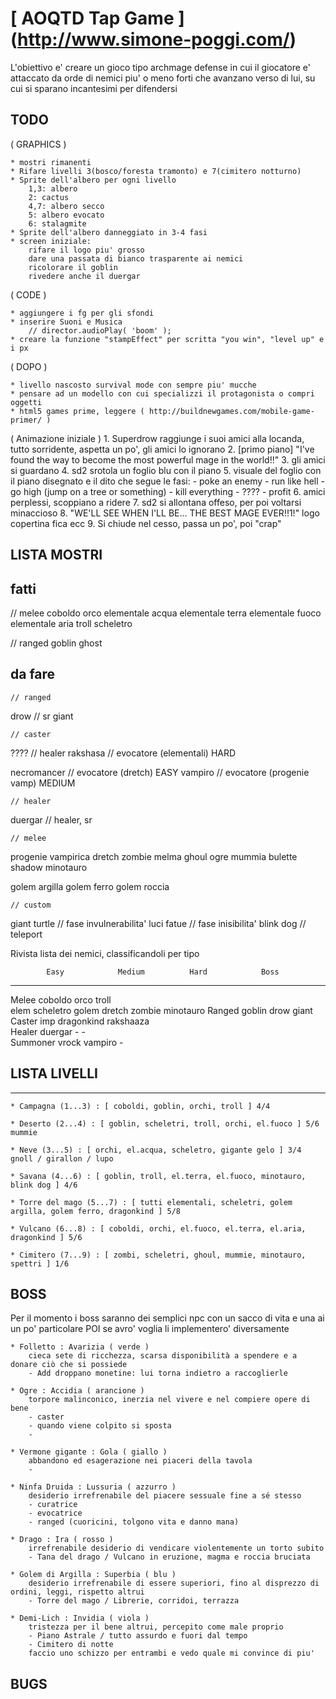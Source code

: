 # [ AOQTD Tap Game ] (http://www.simone-poggi.com/)

L'obiettivo e' creare un gioco tipo archmage defense in cui il giocatore e' attaccato da orde di nemici 
piu' o meno forti che avanzano verso di lui, su cui si sparano incantesimi per difendersi

## TODO

( GRAPHICS )

	* mostri rimanenti
	* Rifare livelli 3(bosco/foresta tramonto) e 7(cimitero notturno)
	* Sprite dell'albero per ogni livello
		1,3: albero
		2: cactus
		4,7: albero secco
		5: albero evocato
		6: stalagmite
	* Sprite dell'albero danneggiato in 3-4 fasi
	* screen iniziale:
		rifare il logo piu' grosso
		dare una passata di bianco trasparente ai nemici
		ricolorare il goblin
		rivedere anche il duergar

( CODE )

	* aggiungere i fg per gli sfondi
	* inserire Suoni e Musica
		// director.audioPlay( 'boom' );
	* creare la funzione "stampEffect" per scritta "you win", "level up" e i px
	
( DOPO )

	* livello nascosto survival mode con sempre piu' mucche
	* pensare ad un modello con cui specializzi il protagonista o compri oggetti
	* html5 games prime, leggere ( http://buildnewgames.com/mobile-game-primer/ )

( Animazione iniziale )
		1. Superdrow raggiunge i suoi amici alla locanda, tutto sorridente, aspetta un po', gli amici lo ignorano
		2. [primo piano] "I've found the way to become the most powerful mage in the world!!"
		3. gli amici si guardano
		4. sd2 srotola un foglio blu con il piano
		5. visuale del foglio con il piano disegnato e il dito che segue le fasi:
		    - poke an enemy
		    - run like hell
		    - go high (jump on a tree or something)
		    - kill everything
		    - ????
		    - profit
		6. amici perplessi, scoppiano a ridere
		7. sd2 si allontana offeso, per poi voltarsi minaccioso
		8. "WE'LL SEE WHEN I'LL BE... THE BEST MAGE EVER!!1!" logo copertina fica ecc
		9. Si chiude nel cesso, passa un po', poi "crap"


## LISTA MOSTRI

fatti
---------------------------------------

// melee
	coboldo
	orco
	elementale acqua
	elementale terra
	elementale fuoco
	elementale aria
	troll
	scheletro

// ranged
	goblin
	ghost

da fare
---------------------------------------
    // ranged
drow 			// sr
giant

	// caster
????			// healer
rakshasa    	// evocatore (elementali) HARD

necromancer		// evocatore (dretch) EASY
vampiro			// evocatore (progenie vamp) MEDIUM

	// healer
duergar 		// healer, sr

    // melee
progenie vampirica
dretch
zombie
melma
ghoul
ogre
mummia
bulette
shadow
minotauro

golem argilla
golem ferro
golem roccia

	// custom
giant turtle    // fase invulnerabilita'
luci fatue		// fase inisibilita'
blink dog		// teleport

Rivista lista dei nemici, classificandoli per tipo

			Easy			Medium			Hard			Boss
-----------------------------------------------------------------
Melee		coboldo			orco			troll			
			elem			scheletro		golem
			dretch			zombie			minotauro
Ranged		goblin			drow			giant			
Caster		imp				dragonkind		rakshaaza		
Healer		duergar			-				-				
Summoner	vrock			vampiro			-				


## LISTA LIVELLI

--------------------------------------------------------------------
	* Campagna (1...3) : [ coboldi, goblin, orchi, troll ] 4/4

	* Deserto (2...4) : [ goblin, scheletri, troll, orchi, el.fuoco ] 5/6  mummie
		
	* Neve (3...5) : [ orchi, el.acqua, scheletro, gigante gelo ] 3/4  gnoll / girallon / lupo
		
	* Savana (4...6) : [ goblin, troll, el.terra, el.fuoco, minotauro, blink dog ] 4/6
		
	* Torre del mago (5...7) : [ tutti elementali, scheletri, golem argilla, golem ferro, dragonkind ] 5/8
	
	* Vulcano (6...8) : [ coboldi, orchi, el.fuoco, el.terra, el.aria, dragonkind ] 5/6
	
	* Cimitero (7...9) : [ zombi, scheletri, ghoul, mummie, minotauro, spettri ] 1/6

## BOSS	

Per il momento i boss saranno dei semplici npc con un sacco di vita e una ai un po' particolare
POI se avro' voglia li implementero' diversamente

    * Folletto : Avarizia ( verde )
	    cieca sete di ricchezza, scarsa disponibilità a spendere e a donare ciò che si possiede
	    - Add droppano monetine: lui torna indietro a raccoglierle

	* Ogre : Accidia ( arancione )
        torpore malinconico, inerzia nel vivere e nel compiere opere di bene
		- caster
		- quando viene colpito si sposta
		- 

	* Vermone gigante : Gola ( giallo )
	    abbandono ed esagerazione nei piaceri della tavola
		- 

	* Ninfa Druida : Lussuria ( azzurro )
		desiderio irrefrenabile del piacere sessuale fine a sé stesso
		- curatrice
		- evocatrice
		- ranged (cuoricini, tolgono vita e danno mana)

	* Drago : Ira ( rosso )
		irrefrenabile desiderio di vendicare violentemente un torto subito
		- Tana del drago / Vulcano in eruzione, magma e roccia bruciata

	* Golem di Argilla : Superbia ( blu )
		desiderio irrefrenabile di essere superiori, fino al disprezzo di ordini, leggi, rispetto altrui
		- Torre del mago / Librerie, corridoi, terrazza

	* Demi-Lich : Invidia ( viola )
		tristezza per il bene altrui, percepito come male proprio
		- Piano Astrale / tutto assurdo e fuori dal tempo
		- Cimitero di notte
		faccio uno schizzo per entrambi e vedo quale mi convince di piu'
		

## BUGS
